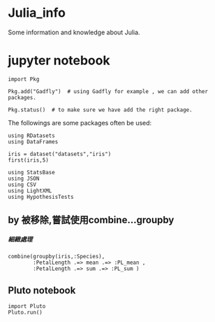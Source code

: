 # Julia_info
Some information and knowledge about Julia.


# jupyter notebook

    import Pkg

    Pkg.add("Gadfly")  # using Gadfly for example , we can add other packages.

    Pkg.status()  # to make sure we have add the right package.

The followings are some packages often be used:

    using RDatasets
    using DataFrames

    iris = dataset("datasets","iris")
    first(iris,5)

    using StatsBase
    using JSON
    using CSV
    using LightXML
    using HypothesisTests


## by 被移除,嘗試使用combine...groupby
##### 細緻處理 
    combine(groupby(iris,:Species),
            :PetalLength .=> mean .=> :PL_mean ,
            :PetalLength .=> sum .=> :PL_sum )
        
     

## Pluto notebook

    import Pluto
    Pluto.run()
